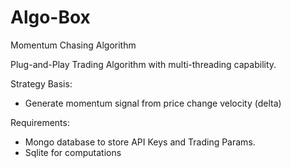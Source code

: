 # Algo-Box
Momentum Chasing Algorithm 

Plug-and-Play Trading Algorithm with multi-threading capability. 

Strategy Basis:
- Generate momentum signal from price change velocity (delta)

Requirements:
- Mongo database to store API Keys and Trading Params.
- Sqlite for computations

